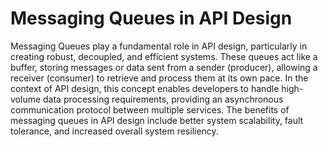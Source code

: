 # Messaging Queues in API Design

Messaging Queues play a fundamental role in API design, particularly in creating robust, decoupled, and efficient systems. These queues act like a buffer, storing messages or data sent from a sender (producer), allowing a receiver (consumer) to retrieve and process them at its own pace. In the context of API design, this concept enables developers to handle high-volume data processing requirements, providing an asynchronous communication protocol between multiple services. The benefits of messaging queues in API design include better system scalability, fault tolerance, and increased overall system resiliency.
